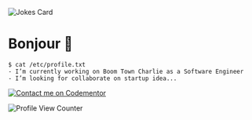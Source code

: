 ![Jokes Card](https://readme-jokes.vercel.app/api)

# Bonjour 👋
```console
$ cat /etc/profile.txt 
- I’m currently working on Boom Town Charlie as a Software Engineer
- I’m looking for collaborate on startup idea...

```
[![Contact me on Codementor](https://www.codementor.io/m-badges/diantolintin3/im-a-cm-b.svg)](https://www.codementor.io/@diantolintin3?refer=badge)


![Profile View Counter](https://komarev.com/ghpvc/?username=dlintin)
